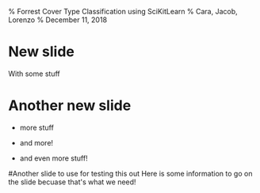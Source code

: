 % Forrest Cover Type Classification using SciKitLearn
% Cara, Jacob, Lorenzo
% December 11, 2018

# New slide

With some stuff

# Another new slide

- more stuff
- and more!

- and even more stuff!

#Another slide to use for testing this out
Here is some information to go on the slide becuase that's what we need!

